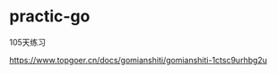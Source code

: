 <!--
 * @Auther: BinyGo
 * @Description: 
 * @Date: 2022-02-10 23:53:25
 * @LastEditTime: 2022-02-11 00:59:11
-->


# practic-go  

105天练习

https://www.topgoer.cn/docs/gomianshiti/gomianshiti-1ctsc9urhbg2u


